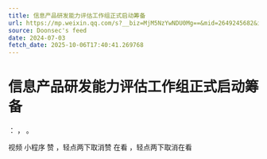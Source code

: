 ```yaml
---
title: 信息产品研发能力评估工作组正式启动筹备
url: https://mp.weixin.qq.com/s?__biz=MjM5NzYwNDU0Mg==&mid=2649245682&idx=2&sn=277b8061322c407363cdf4c67a3c72c4
source: Doonsec's feed
date: 2024-07-03
fetch_date: 2025-10-06T17:40:41.269768
---
```


# 信息产品研发能力评估工作组正式启动筹备

：
，
。

视频
小程序
赞
，轻点两下取消赞
在看
，轻点两下取消在看